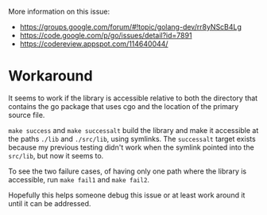 
More information on this issue:
 * https://groups.google.com/forum/#!topic/golang-dev/rr8yNScB4Lg
 * https://code.google.com/p/go/issues/detail?id=7891
 * https://codereview.appspot.com/114640044/

Workaround
==========

It seems to work if the library is accessible relative to both the directory that contains the
go package that uses cgo and the location of the primary source file.

`make success` and `make successalt` build the library and make it accessible at the paths
`./lib` and `./src/lib`, using symlinks.  The `successalt` target exists because my previous testing
didn't work when the symlink pointed into the `src/lib`, but now it seems to.

To see the two failure cases, of having only one path where the library is accessible, run `make fail1`
and `make fail2`.

Hopefully this helps someone debug this issue or at least work around it until it can be addressed.
